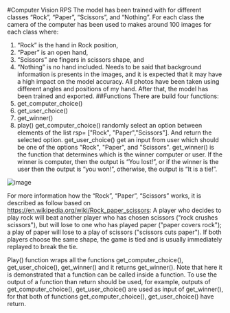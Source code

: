 #Computer Vision RPS
The model has been trained with for different classes “Rock”, “Paper”, “Scissors”, and “Nothing”. 
For each class the camera of the computer has been used to makes around 100 images for each class where:
1.	 “Rock” is the hand in Rock position, 
2.	“Paper” is an open hand, 
3.	“Scissors” are fingers in scissors shape, and 
4.	“Nothing” is no hand included.
Needs to be said that background information is presents in the images, and it is expected that it may have a high impact on the model accuracy.
All photos have been taken using different angles and positions of my hand. 
After that, the model has been trained and exported.
##Functions
There are build four functions:
1.	get_computer_choice()
2.	get_user_choice()
3.	get_winner()
4.	play()
get_computer_choice() randomly select an option between elements of the list rsp= ["Rock", "Paper","Scissors"]. And return the selected option.
get_user_choice() get an input from user which should be one of the options "Rock", "Paper", and "Scissors".
get_winner() is the function that determines which is the winner computer or user. If the winner is computer, then the output is “You lost!”, or if the winner is the user then the output is “you won!”, otherwise, the output is “It is a tie!”.

![image](https://user-images.githubusercontent.com/24815950/212178929-6d8179cc-e131-4fa5-8427-6ea9b13fd93c.png)

For more information how the “Rock”, “Paper”, “Scissors” works, it is described as follow based on https://en.wikipedia.org/wiki/Rock_paper_scissors:
 A player who decides to play rock will beat another player who has chosen scissors ("rock crushes scissors"), but will lose to one who has played paper ("paper covers rock"); a play of paper will lose to a play of scissors ("scissors cuts paper"). If both players choose the same shape, the game is tied and is usually immediately replayed to break the tie.
 
 
Play() function wraps all the functions get_computer_choice(), get_user_choice(), get_winner() and it returns get_winner(). Note that here it is demonstrated that a function can be called inside a function. To use the output of a function than return should be used, for example, outputs of get_computer_choice(), get_user_choice() are used as input of get_winner(), for that both of functions get_computer_choice(), get_user_choice() have return.


